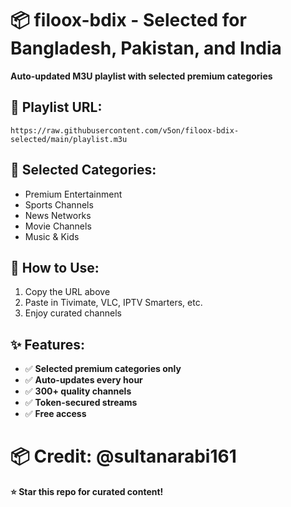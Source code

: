 # 📦 filoox-bdix - Selected for Bangladesh, Pakistan, and India 

**Auto-updated M3U playlist with selected premium categories**

## 🔗 Playlist URL:
```
https://raw.githubusercontent.com/v5on/filoox-bdix-selected/main/playlist.m3u
```

## 🎯 Selected Categories:
- Premium Entertainment
- Sports Channels  
- News Networks
- Movie Channels
- Music & Kids

## 📱 How to Use:
1. Copy the URL above
2. Paste in Tivimate, VLC, IPTV Smarters, etc.
3. Enjoy curated channels

## ✨ Features:
- ✅ **Selected premium categories only**
- ✅ **Auto-updates every hour**
- ✅ **300+ quality channels**
- ✅ **Token-secured streams**
- ✅ **Free access**

# 📦 Credit: @sultanarabi161

**⭐ Star this repo for curated content!**
```
